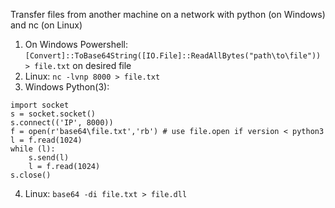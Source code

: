 Transfer files from another machine on a network with python (on Windows) and nc (on Linux)
1. On Windows Powershell: `[Convert]::ToBase64String([IO.File]::ReadAllBytes("path\to\file")) > file.txt` on desired file
2. Linux: `nc -lvnp 8000 > file.txt`
3. Windows Python(3):
```
import socket
s = socket.socket()
s.connect(('IP', 8000))
f = open(r'base64\file.txt','rb') # use file.open if version < python3
l = f.read(1024)
while (l):
	s.send(l)
	l = f.read(1024)
s.close()
```
4. Linux: `base64 -di file.txt > file.dll`
